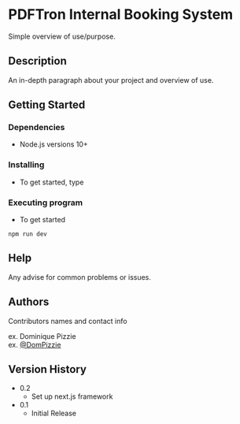 # PDFTron Internal Booking System

Simple overview of use/purpose.

## Description

An in-depth paragraph about your project and overview of use.

## Getting Started

### Dependencies

* Node.js versions 10+

### Installing

* To get started, type 

### Executing program

* To get started
```
npm run dev
```

## Help

Any advise for common problems or issues.


## Authors

Contributors names and contact info

ex. Dominique Pizzie  
ex. [@DomPizzie](https://twitter.com/dompizzie)

## Version History

* 0.2
    * Set up next.js framework
* 0.1
    * Initial Release

